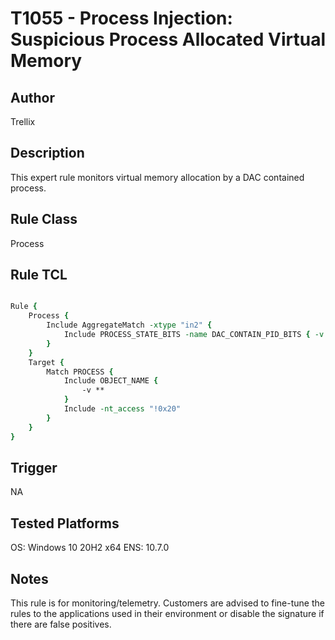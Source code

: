 # T1055 - Process Injection: Suspicious Process Allocated Virtual Memory

## Author
Trellix

## Description
This expert rule monitors virtual memory allocation by a DAC contained process.

## Rule Class 
Process

## Rule TCL
```tcl

Rule {
	Process {
		Include AggregateMatch -xtype "in2" {
			Include PROCESS_STATE_BITS -name DAC_CONTAIN_PID_BITS { -v 0x1 }
		}
	}
	Target {
		Match PROCESS {
			Include OBJECT_NAME {
				-v **
			}
			Include -nt_access "!0x20"
		}
	}
}

```

## Trigger
NA

## Tested Platforms
OS: Windows 10 20H2 x64
ENS: 10.7.0

## Notes
This rule is for monitoring/telemetry. Customers are advised to fine-tune the rules to the applications used in their environment or disable the signature if there are false positives.
